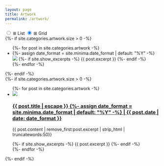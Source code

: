 ```yaml
---
layout: page
title: Artwork
permalink: /artwork/
---
```

<div class="tabs">
    <input id="tab2" type="radio" name="tabs">
    <label for="tab2"><span>≣ List</span></label>
    <input id="tab1" type="radio" name="tabs" checked>
    <label for="tab1"><span>⊞ Grid </span></label>
  <section id="content1" class="tab-content grid">
  <div class="grid">
    {%- if site.categories.artwork.size > 0 -%}
    <ul class="post-list">
      {%- for post in site.categories.artwork -%}
      <li>
        {%- assign date_format = site.minima.date_format | default: "%Y" -%}
        <a href="{{ post.url }}" ><img class="thumbnail" src="{{ post.thumbnail }}" /></a>
        {%- if site.show_excerpts -%}
          {{ post.excerpt }}
        {%- endif -%}
      </li>
      {%- endfor -%}
    </ul>
  {%- endif -%}
  </div>
  </section>
  <section id="content2" class="tab-content">
    <div class="list">
      {%- if site.categories.artwork.size > 0 -%}
        <ul>
          {%- for post in site.categories.artwork -%}
          <li>
            <a href="{{ post.url }}" ><img class="thumbnail" src="{{ post.thumbnail }}" /></a>
            <div class="info">
            <h3>
              <a href="{{ post.url | relative_url }}">
                {{ post.title | escape }}
                {%- assign date_format = site.minima.date_format | default: "%Y" -%}
            <span class="post-meta">| {{ post.date | date: date_format }}</span>
              </a>
            </h3>
            <p>
              {{ post.content | remove_first:post.excerpt | strip_html | truncatewords:50}}
            </p>
            </div>
            {%- if site.show_excerpts -%}
              {{ post.excerpt }}
            {%- endif -%}
          </li>
          {%- endfor -%}
        </ul>
      {%- endif -%}
    </div>     
  </section>
</div> <!-- end .tabs -->







